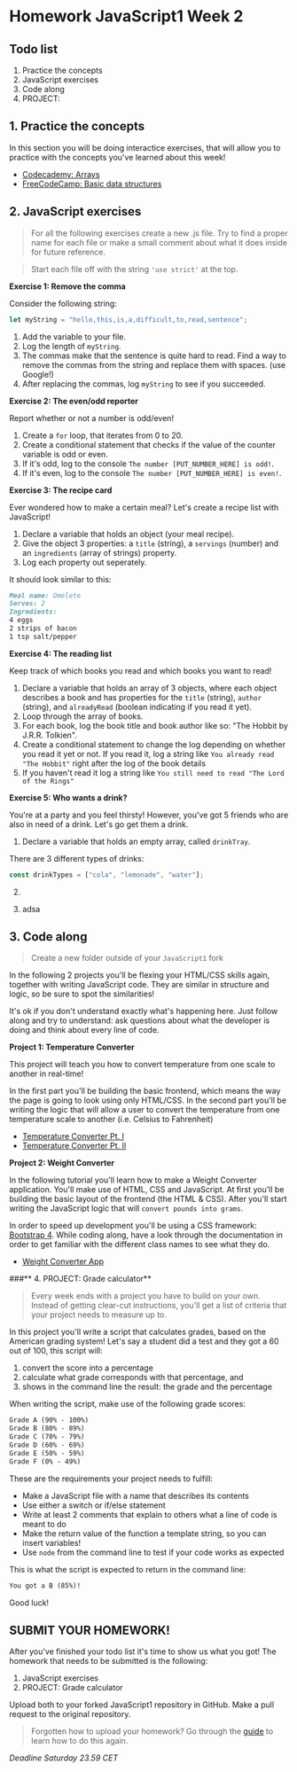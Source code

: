 # Homework JavaScript1 Week 2

## **Todo list**

1. Practice the concepts
2. JavaScript exercises
3. Code along
4. PROJECT:

## **1. Practice the concepts**

In this section you will be doing interactice exercises, that will allow you to practice with the concepts you've learned about this week!

- [Codecademy: Arrays](https://www.codecademy.com/courses/introduction-to-javascript/lessons/arrays)
- [FreeCodeCamp: Basic data structures](https://learn.freecodecamp.org/javascript-algorithms-and-data-structures/basic-data-structures)

## **2. JavaScript exercises**

> For all the following exercises create a new .js file. Try to find a proper name for each file or make a small comment about what it does inside for future reference.

> Start each file off with the string `'use strict'` at the top.

**Exercise 1: Remove the comma**

Consider the following string:

```js
let myString = "hello,this,is,a,difficult,to,read,sentence";
```

1. Add the variable to your file.
2. Log the length of `myString`.
3. The commas make that the sentence is quite hard to read. Find a way to remove the commas from the string and replace them with spaces. (use Google!)
4. After replacing the commas, log `myString` to see if you succeeded.

**Exercise 2: The even/odd reporter**

Report whether or not a number is odd/even!

1. Create a `for` loop, that iterates from 0 to 20.
2. Create a conditional statement that checks if the value of the counter variable is odd or even.
3. If it's odd, log to the console `The number [PUT_NUMBER_HERE] is odd!`.
4. If it's even, log to the console `The number [PUT_NUMBER_HERE] is even!`.

**Exercise 3: The recipe card**

Ever wondered how to make a certain meal? Let's create a recipe list with JavaScript!

1. Declare a variable that holds an object (your meal recipe).
2. Give the object 3 properties: a `title` (string), a `servings` (number) and an `ingredients` (array of strings) property.
3. Log each property out seperately.

It should look similar to this:

```markdown
Meal name: Omelete
Serves: 2
Ingredients:
4 eggs
2 strips of bacon
1 tsp salt/pepper
```

**Exercise 4: The reading list**

Keep track of which books you read and which books you want to read!

1. Declare a variable that holds an array of 3 objects, where each object describes a book and has properties for the `title` (string), `author` (string), and `alreadyRead` (boolean indicating if you read it yet).
2. Loop through the array of books.
3. For each book, log the book title and book author like so: "The Hobbit by J.R.R. Tolkien".
4. Create a conditional statement to change the log depending on whether you read it yet or not. If you read it, log a string like `You already read "The Hobbit"` right after the log of the book details
5. If you haven't read it log a string like `You still need to read "The Lord of the Rings"`

**Exercise 5: Who wants a drink?**

You're at a party and you feel thirsty! However, you've got 5 friends who are also in need of a drink. Let's go get them a drink.

1. Declare a variable that holds an empty array, called `drinkTray`.

There are 3 different types of drinks:

```js
const drinkTypes = ["cola", "lemonade", "water"];
```

2.

3. adsa

## **3. Code along**

> Create a new folder outside of your `JavaScript1` fork

In the following 2 projects you'll be flexing your HTML/CSS skills again, together with writing JavaScript code. They are similar in structure and logic, so be sure to spot the similarities!

It's ok if you don't understand exactly what's happening here. Just follow along and try to understand: ask questions about what the developer is doing and think about every line of code.

**Project 1: Temperature Converter**

This project will teach you how to convert temperature from one scale to another in real-time!

In the first part you'll be building the basic frontend, which means the way the page is going to look using only HTML/CSS. In the second part you'll be writing the logic that will allow a user to convert the temperature from one temperature scale to another (i.e. Celsius to Fahrenheit)

- [Temperature Converter Pt. I](https://www.youtube.com/watch?v=EHclqGV_KME)
- [Temperature Converter Pt. II](https://www.youtube.com/watch?v=8mRGfLL1nzE)

**Project 2: Weight Converter**

In the following tutorial you'll learn how to make a Weight Converter application. You'll make use of HTML, CSS and JavaScript. At first you'll be building the basic layout of the frontend (the HTML & CSS). After you'll start writing the JavaScript logic that will `convert pounds into grams`.

In order to speed up development you'll be using a CSS framework: [Bootstrap 4](https://www.getbootstrap.com). While coding along, have a look through the documentation in order to get familiar with the different class names to see what they do.

- [Weight Converter App](https://www.youtube.com/watch?v=7l-ZAuU8TXc)

###** 4. PROJECT: Grade calculator**

> Every week ends with a project you have to build on your own. Instead of getting clear-cut instructions, you'll get a list of criteria that your project needs to measure up to.

In this project you'll write a script that calculates grades, based on the American grading system! Let's say a student did a test and they got a 60 out of 100, this script will:

1. convert the score into a percentage
2. calculate what grade corresponds with that percentage, and
3. shows in the command line the result: the grade and the percentage

When writing the script, make use of the following grade scores:

```markdown
Grade A (90% - 100%)
Grade B (80% - 89%)
Grade C (70% - 79%)
Grade D (60% - 69%)
Grade E (50% - 59%)
Grade F (0% - 49%)
```

These are the requirements your project needs to fulfill:

- Make a JavaScript file with a name that describes its contents
- Use either a switch or if/else statement
- Write at least 2 comments that explain to others what a line of code is meant to do
- Make the return value of the function a template string, so you can insert variables!
- Use `node` from the command line to test if your code works as expected

This is what the script is expected to return in the command line:

```markdown
You got a B (85%)!
```

Good luck!

## **SUBMIT YOUR HOMEWORK!**

After you've finished your todo list it's time to show us what you got! The homework that needs to be submitted is the following:

1. JavaScript exercises
2. PROJECT: Grade calculator

Upload both to your forked JavaScript1 repository in GitHub. Make a pull request to the original repository.

> Forgotten how to upload your homework? Go through the [guide](../hand-in-homework-guide.md) to learn how to do this again.

_Deadline Saturday 23.59 CET_
